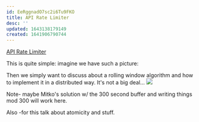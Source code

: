 ```yaml
---
id: EeRggnadO7sc2i6Tu9FKO
title: API Rate Limiter
desc: ''
updated: 1643138179149
created: 1641906790744
---
```


[API Rate Limiter](https://docs.google.com/drawings/d/10qrTOUTPn5mVVJgFJtpJFY9fNgsV3L77mX4buc7is90/edit)


This is quite simple:
imagine we have such a picture:




Then we simply want to discuss about a rolling window algorithm and how to implement it in a distributed way. It's not a big deal...
![](/assets/images/2022-01-25-20-00-52.png)

Note- maybe Mitko's solution w/ the 300 second buffer and writing things mod 300 will work here.

Also -for this talk about atomicity and stuff.